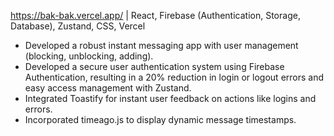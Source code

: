 https://bak-bak.vercel.app/  | React, Firebase (Authentication, Storage, Database), Zustand, CSS, Vercel
- Developed a robust instant messaging app with user management (blocking, unblocking, adding).
- Developed a secure user authentication system using Firebase Authentication, resulting in a 20% reduction in login or logout errors and easy access management with Zustand.
- Integrated Toastify for instant user feedback on actions like logins and errors.
- Incorporated timeago.js to display dynamic message timestamps.
